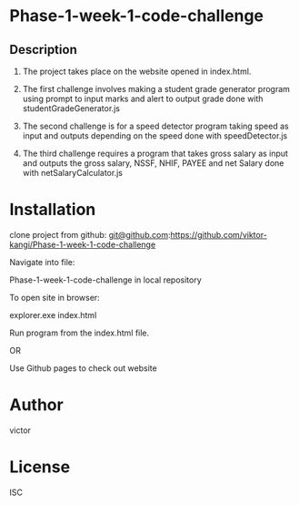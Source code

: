 # Phase-1-week-1-code-challenge

## Description

1. The project takes place on the website opened in index.html.

2. The first challenge involves making a student grade generator program using prompt to input marks and alert to output grade done with studentGradeGenerator.js

3. The second challenge is for a speed detector program taking speed as input and outputs depending on the speed done with speedDetector.js

4. The third challenge requires a program that takes gross salary as input and outputs the gross salary, NSSF, NHIF, PAYEE and net Salary done with netSalaryCalculator.js

# Installation

clone project from github: git@github.com:https://github.com/viktor-kangi/Phase-1-week-1-code-challenge

Navigate into file:

Phase-1-week-1-code-challenge in local repository

To open site in browser:

explorer.exe index.html

Run program from the index.html file.

OR

Use Github pages to check out website

# Author
victor

# License
ISC